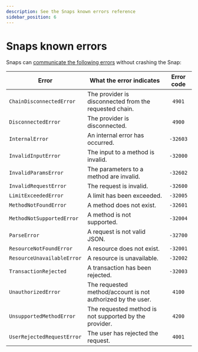 ```yaml
---
description: See the Snaps known errors reference
sidebar_position: 6
---
```


# Snaps known errors

Snaps can [communicate the following errors](../how-to/communicate-errors.md) without crashing the Snap:

| Error                      | What the error indicates                                    | Error code |
| -------------------------- | ----------------------------------------------------------- | :--------: |
| `ChainDisconnectedError`   | The provider is disconnected from the requested chain.      |   `4901`   |
| `DisconnectedError`        | The provider is disconnected.                               |   `4900`   |
| `InternalError`            | An internal error has occurred.                             |  `-32603`  |
| `InvalidInputError`        | The input to a method is invalid.                           |  `-32000`  |
| `InvalidParamsError`       | The parameters to a method are invalid.                     |  `-32602`  |
| `InvalidRequestError`      | The request is invalid.                                     |  `-32600`  |
| `LimitExceededError`       | A limit has been exceeded.                                  |  `-32005`  |
| `MethodNotFoundError`      | A method does not exist.                                    |  `-32601`  |
| `MethodNotSupportedError`  | A method is not supported.                                  |  `-32004`  |
| `ParseError`               | A request is not valid JSON.                                |  `-32700`  |
| `ResourceNotFoundError`    | A resource does not exist.                                  |  `-32001`  |
| `ResourceUnavailableError` | A resource is unavailable.                                  |  `-32002`  |
| `TransactionRejected`      | A transaction has been rejected.                            |  `-32003`  |
| `UnauthorizedError`        | The requested method/account is not authorized by the user. |   `4100`   |
| `UnsupportedMethodError`   | The requested method is not supported by the provider.      |   `4200`   |
| `UserRejectedRequestError` | The user has rejected the request.                          |   `4001`   |
